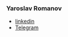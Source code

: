 ### Yaroslav Romanov

- [linkedin](https://www.linkedin.com/in/romanovya/)
- [Telegram](https://t.me/y_romanov)
